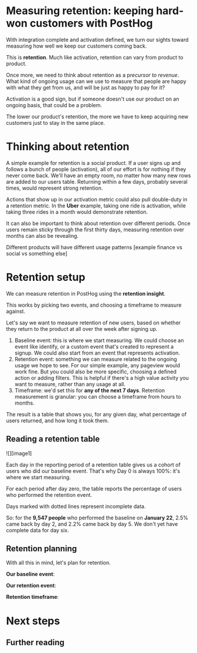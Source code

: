 # Measuring retention: keeping hard-won customers with PostHog

With integration complete and activation defined, we turn our sights toward measuring how well we keep our customers coming back.

This is **retention**. Much like activation, retention can vary from product to product.

Once more, we need to think about retention as a p*recursor to revenue*. What kind of ongoing usage can we use to measure that people are happy with what they get from us, and will be just as happy to pay for it?

Activation is a good sign, but if someone doesn't use our product on an ongoing basis, that could be a problem.

The lower our product's retention, the more we have to keep acquiring new customers just to stay in the same place.

# Thinking about retention

A simple example for retention is a social product. If a user signs up and follows a bunch of people (activation), all of our effort is for nothing if they never come back. We'll have an empty room, no matter how many new rows are added to our users table. Returning within a few days, probably several times, would represent strong retention.

Actions that show up in our activation metric could also pull double-duty in a retention metric. In the **Uber** example, taking one ride is activation, while taking three rides in a month would demonstrate retention.

It can also be important to think about retention over different periods. Once users remain sticky through the first thirty days, measuring retention over months can also be revealing.

Different products will have different usage patterns \[example finance vs social vs something else\]

# Retention setup

We can measure retention in PostHog using the **retention insight**.

This works by picking two events, and choosing a timeframe to measure against.

Let's say we want to measure retention of new users, based on whether they return to the product at all over the week after signing up.

1. Baseline event: this is where we start measuring. We could choose an event like identify, or a custom event that's created to represent a signup. We could also start from an event that represents activation.  
2. Retention event: something we can measure related to the ongoing usage we hope to see. For our simple example, any pageview would work fine. But you could also be more specific, choosing a defined action or adding filters. This is helpful if there's a high value activity you want to measure, rather than any usage at all.  
3. Timeframe: we'd set this for **any of the next 7 days**. Retention measurement is granular: you can choose a timeframe from hours to months.

The result is a table that shows you, for any given day, what percentage of users returned, and how long it took them.

## Reading a retention table

![][image1]

Each day in the reporting period of a retention table gives us a cohort of users who did our baseline event. That's why Day 0 is always 100%: it's where we start measuring.

For each period after day zero, the table reports the percentage of users who performed the retention event.

Days marked with dotted lines represent incomplete data.

So: for the **9,547 people** who performed the baseline on **January 22**, 2.5% came back by day 2, and 2.2% came back by day 5\. We don't yet have complete data for day six.

## Retention planning

With all this in mind, let's plan for retention.

**Our baseline event**:

**Our retention event**:

**Retention timeframe**: 

# Next steps

## Further reading

